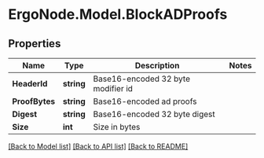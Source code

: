 # ErgoNode.Model.BlockADProofs

## Properties

Name | Type | Description | Notes
------------ | ------------- | ------------- | -------------
**HeaderId** | **string** | Base16-encoded 32 byte modifier id | 
**ProofBytes** | **string** | Base16-encoded ad proofs | 
**Digest** | **string** | Base16-encoded 32 byte digest | 
**Size** | **int** | Size in bytes | 

[[Back to Model list]](../README.md#documentation-for-models) [[Back to API list]](../README.md#documentation-for-api-endpoints) [[Back to README]](../README.md)

